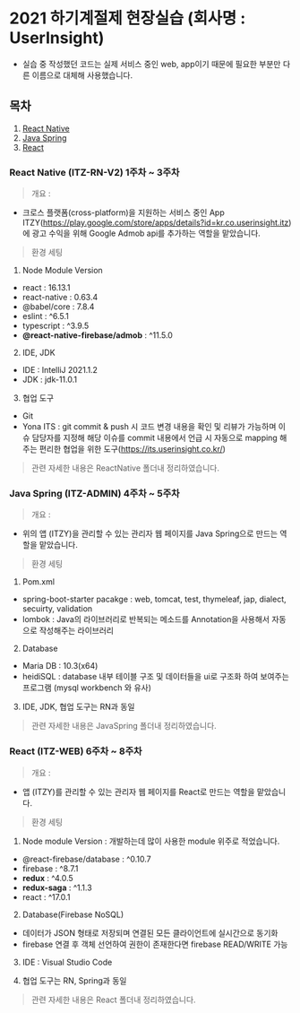# 2021 하기계절제 현장실습 (회사명 : UserInsight)

- 실습 중 작성했던 코드는 실제 서비스 중인 web, app이기 때문에 필요한 부분만 다른 이름으로 대체해 사용했습니다.

## 목차

1. [React Native](#React-Native-(ITZ-RN-V2)-1주차-~-3주차)
2. [Java Spring](#Java-Spring-(ITZ-ADMIN)-4주차-~-5주차)
3. [React](#React-(ITZ-WEB)-6주차-~-8주차)

### React Native (ITZ-RN-V2) 1주차 ~ 3주차

> 개요 :

- 크로스 플랫폼(cross-platform)을 지원하는 서비스 중인 App ITZY(https://play.google.com/store/apps/details?id=kr.co.userinsight.itz)에 광고 수익을 위해 Google Admob api를 추가하는 역할을 맡았습니다.

> 환경 세팅

1. Node Module Version

- react : 16.13.1
- react-native : 0.63.4
- @babel/core : 7.8.4
- eslint : ^6.5.1
- typescript : ^3.9.5
- **@react-native-firebase/admob** : ^11.5.0

2. IDE, JDK

- IDE : IntelliJ 2021.1.2
- JDK : jdk-11.0.1

3. 협업 도구

- Git
- Yona ITS : git commit & push 시 코드 변경 내용을 확인 및 리뷰가 가능하며 이슈 담당자를 지정해 해당 이슈를 commit 내용에서 언급 시 자동으로 mapping 해주는 편리한 협업을 위한 도구(https://its.userinsight.co.kr/)

> 관련 자세한 내용은 ReactNative 폴더내 정리하였습니다.

### Java Spring (ITZ-ADMIN) 4주차 ~ 5주차

> 개요 :

- 위의 앱 (ITZY)을 관리할 수 있는 관리자 웹 페이지를 Java Spring으로 만드는 역할을 맡았습니다.

> 환경 세팅

1. Pom.xml

- spring-boot-starter pacakge : web, tomcat, test, thymeleaf, jap, dialect, secuirty, validation
- lombok : Java의 라이브러리로 반복되는 메소드를 Annotation을 사용해서 자동으로 작성해주는 라이브러리

2. Database

- Maria DB : 10.3(x64)
- heidiSQL : database 내부 테이블 구조 및 데이터들을 ui로 구조화 하여 보여주는 프로그램 (mysql workbench 와 유사)

3. IDE, JDK, 협업 도구는 RN과 동일

> 관련 자세한 내용은 JavaSpring 폴더내 정리하였습니다.

### React (ITZ-WEB) 6주차 ~ 8주차

> 개요 :

- 앱 (ITZY)를 관리할 수 있는 관리자 웹 페이지를 React로 만드는 역할을 맡았습니다.

> 환경 세팅

1. Node module Version : 개발하는데 많이 사용한 module 위주로 적었습니다.

- @react-firebase/database : ^0.10.7
- firebase : ^8.7.1
- **redux** : ^4.0.5
- **redux-saga** : ^1.1.3
- react : ^17.0.1

2. Database(Firebase NoSQL)

- 데이터가 JSON 형태로 저장되며 연결된 모든 클라이언트에 실시간으로 동기화
- firebase 연결 후 객체 선언하여 권한이 존재한다면 firebase READ/WRITE 가능

3. IDE : Visual Studio Code

4. 협업 도구는 RN, Spring과 동일

> 관련 자세한 내용은 React 폴더내 정리하였습니다.
